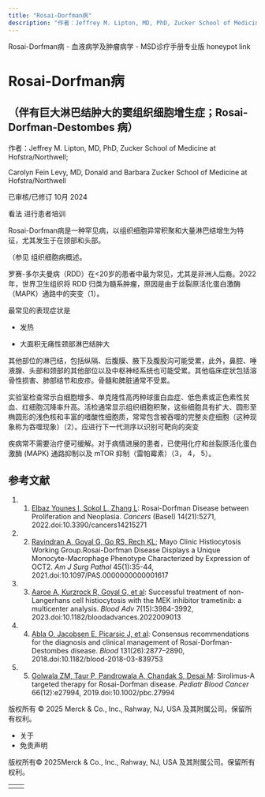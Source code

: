 ```yaml
---
title: "Rosai-Dorfman病"
description: "作者：Jeffrey M. Lipton, MD, PhD, Zucker School of Medicine at Hofstra/Northwell;"
---
```


﻿Rosai-Dorfman病 - 血液病学及肿瘤病学 - MSD诊疗手册专业版 honeypot link

# Rosai-Dorfman病

## （伴有巨大淋巴结肿大的窦组织细胞增生症；Rosai-Dorfman-Destombes 病）

作者：Jeffrey M. Lipton, MD, PhD, Zucker School of Medicine at Hofstra/Northwell;

Carolyn Fein Levy, MD, Donald and Barbara Zucker School of Medicine at Hofstra/Northwell

已审核/已修订 10月 2024

看法 进行患者培训

Rosai-Dorfman病是一种罕见病，以组织细胞异常积聚和大量淋巴结增生为特征，尤其发生于在颈部和头部。

（参见 组织细胞病概述。

罗赛-多尔夫曼病（RDD）在<20岁的患者中最为常见，尤其是非洲人后裔。2022 年，世界卫生组织将 RDD 归类为髓系肿瘤，原因是由于丝裂原活化蛋白激酶（MAPK）通路中的突变（1）。

最常见的表现症状是

- 发热

- 大面积无痛性颈部淋巴结肿大


其他部位的淋巴结，包括纵隔、后腹膜、腋下及腹股沟可能受累，此外，鼻腔、唾液腺、头部和颈部的其他部位以及中枢神经系统也可能受累。其他临床症状包括溶骨性损害、肺部结节和皮疹。骨髓和脾脏通常不受累。

实验室检查常示白细胞增多、单克隆性高丙种球蛋白血症、低色素或正色素性贫血、红细胞沉降率升高。活检通常显示组织细胞积聚，这些细胞具有扩大、圆形至椭圆形的浅色核和丰富的嗜酸性细胞质，常常包含被吞噬的完整炎症细胞（这种现象称为吞噬现象）（2）。应进行下一代测序以识别可靶向的突变

疾病常不需要治疗便可缓解。对于病情进展的患者，已使用化疗和丝裂原活化蛋白激酶 (MAPK) 通路抑制以及 mTOR 抑制（雷帕霉素）（3， 4， 5）。

## 参考文献

1. 1. [Elbaz Younes I, Sokol L, Zhang L](https://pubmed.ncbi.nlm.nih.gov/36358690/): Rosai-Dorfman Disease between Proliferation and Neoplasia. _Cancers_ (Basel) 14(21):5271, 2022.doi:10.3390/cancers14215271

2. 2. [Ravindran A, Goyal G, Go RS, Rech KL](https://pubmed.ncbi.nlm.nih.gov/33177341/); Mayo Clinic Histiocytosis Working Group.Rosai-Dorfman Disease Displays a Unique Monocyte-Macrophage Phenotype Characterized by Expression of OCT2. _Am J Surg Pathol_ 45(1):35-44, 2021.doi:10.1097/PAS.0000000000001617

3. 3. [Aaroe A, Kurzrock R, Goyal G, et al](https://pubmed.ncbi.nlm.nih.gov/36857436/): Successful treatment of non-Langerhans cell histiocytosis with the MEK inhibitor trametinib: a multicenter analysis. _Blood Adv_ 7(15):3984-3992, 2023.doi:10.1182/bloodadvances.2022009013

4. 4. [Abla O, Jacobsen E, Picarsic J, et al](https://pubmed.ncbi.nlm.nih.gov/29720485/): Consensus recommendations for the diagnosis and clinical management of Rosai-Dorfman-Destombes disease. _Blood_ 131(26):2877–2890, 2018.doi:10.1182/blood-2018-03-839753

5. 5. [Golwala ZM, Taur P, Pandrowala A, Chandak S, Desai M](https://pubmed.ncbi.nlm.nih.gov/31524314/): Sirolimus-A targeted therapy for Rosai-Dorfman disease. _Pediatr Blood Cancer_ 66(12):e27994, 2019.doi:10.1002/pbc.27994




版权所有 © 2025
Merck & Co., Inc., Rahway, NJ, USA 及其附属公司。保留所有权利。

- 关于
- 免责声明

版权所有© 2025Merck & Co., Inc., Rahway, NJ, USA 及其附属公司。保留所有权利。

|     |     |
| --- | --- |
|  |  |